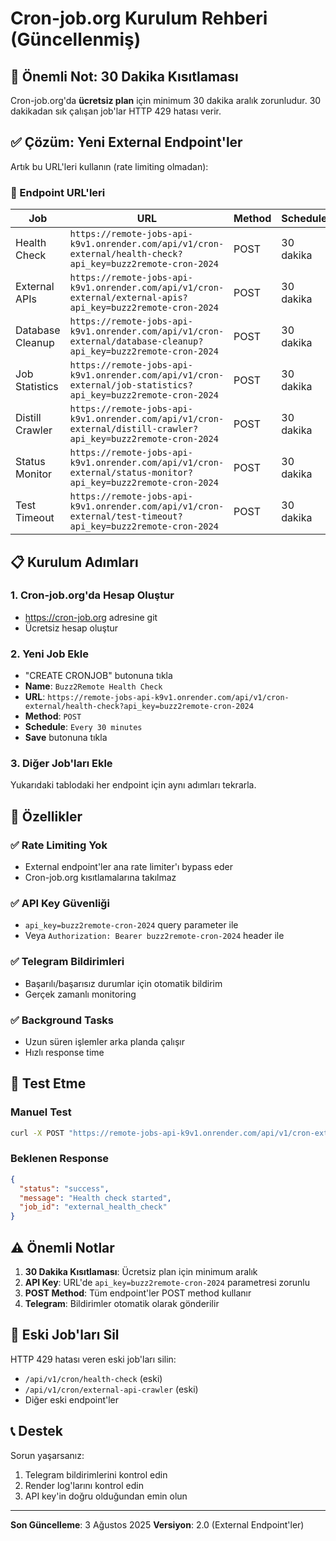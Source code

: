 # Cron-job.org Kurulum Rehberi (Güncellenmiş)

## 🚨 Önemli Not: 30 Dakika Kısıtlaması

Cron-job.org'da **ücretsiz plan** için minimum 30 dakika aralık zorunludur. 30 dakikadan sık çalışan job'lar HTTP 429 hatası verir.

## ✅ Çözüm: Yeni External Endpoint'ler

Artık bu URL'leri kullanın (rate limiting olmadan):

### 🔗 Endpoint URL'leri

| Job | URL | Method | Schedule |
|-----|-----|--------|----------|
| Health Check | `https://remote-jobs-api-k9v1.onrender.com/api/v1/cron-external/health-check?api_key=buzz2remote-cron-2024` | POST | 30 dakika |
| External APIs | `https://remote-jobs-api-k9v1.onrender.com/api/v1/cron-external/external-apis?api_key=buzz2remote-cron-2024` | POST | 30 dakika |
| Database Cleanup | `https://remote-jobs-api-k9v1.onrender.com/api/v1/cron-external/database-cleanup?api_key=buzz2remote-cron-2024` | POST | 30 dakika |
| Job Statistics | `https://remote-jobs-api-k9v1.onrender.com/api/v1/cron-external/job-statistics?api_key=buzz2remote-cron-2024` | POST | 30 dakika |
| Distill Crawler | `https://remote-jobs-api-k9v1.onrender.com/api/v1/cron-external/distill-crawler?api_key=buzz2remote-cron-2024` | POST | 30 dakika |
| Status Monitor | `https://remote-jobs-api-k9v1.onrender.com/api/v1/cron-external/status-monitor?api_key=buzz2remote-cron-2024` | POST | 30 dakika |
| Test Timeout | `https://remote-jobs-api-k9v1.onrender.com/api/v1/cron-external/test-timeout?api_key=buzz2remote-cron-2024` | POST | 30 dakika |

## 📋 Kurulum Adımları

### 1. Cron-job.org'da Hesap Oluştur
- https://cron-job.org adresine git
- Ücretsiz hesap oluştur

### 2. Yeni Job Ekle
- "CREATE CRONJOB" butonuna tıkla
- **Name**: `Buzz2Remote Health Check`
- **URL**: `https://remote-jobs-api-k9v1.onrender.com/api/v1/cron-external/health-check?api_key=buzz2remote-cron-2024`
- **Method**: `POST`
- **Schedule**: `Every 30 minutes`
- **Save** butonuna tıkla

### 3. Diğer Job'ları Ekle
Yukarıdaki tablodaki her endpoint için aynı adımları tekrarla.

## 🔧 Özellikler

### ✅ Rate Limiting Yok
- External endpoint'ler ana rate limiter'ı bypass eder
- Cron-job.org kısıtlamalarına takılmaz

### ✅ API Key Güvenliği
- `api_key=buzz2remote-cron-2024` query parameter ile
- Veya `Authorization: Bearer buzz2remote-cron-2024` header ile

### ✅ Telegram Bildirimleri
- Başarılı/başarısız durumlar için otomatik bildirim
- Gerçek zamanlı monitoring

### ✅ Background Tasks
- Uzun süren işlemler arka planda çalışır
- Hızlı response time

## 🧪 Test Etme

### Manuel Test
```bash
curl -X POST "https://remote-jobs-api-k9v1.onrender.com/api/v1/cron-external/health-check?api_key=buzz2remote-cron-2024"
```

### Beklenen Response
```json
{
  "status": "success",
  "message": "Health check started",
  "job_id": "external_health_check"
}
```

## ⚠️ Önemli Notlar

1. **30 Dakika Kısıtlaması**: Ücretsiz plan için minimum aralık
2. **API Key**: URL'de `api_key=buzz2remote-cron-2024` parametresi zorunlu
3. **POST Method**: Tüm endpoint'ler POST method kullanır
4. **Telegram**: Bildirimler otomatik olarak gönderilir

## 🔄 Eski Job'ları Sil

HTTP 429 hatası veren eski job'ları silin:
- `/api/v1/cron/health-check` (eski)
- `/api/v1/cron/external-api-crawler` (eski)
- Diğer eski endpoint'ler

## 📞 Destek

Sorun yaşarsanız:
1. Telegram bildirimlerini kontrol edin
2. Render log'larını kontrol edin
3. API key'in doğru olduğundan emin olun

---

**Son Güncelleme**: 3 Ağustos 2025
**Versiyon**: 2.0 (External Endpoint'ler) 